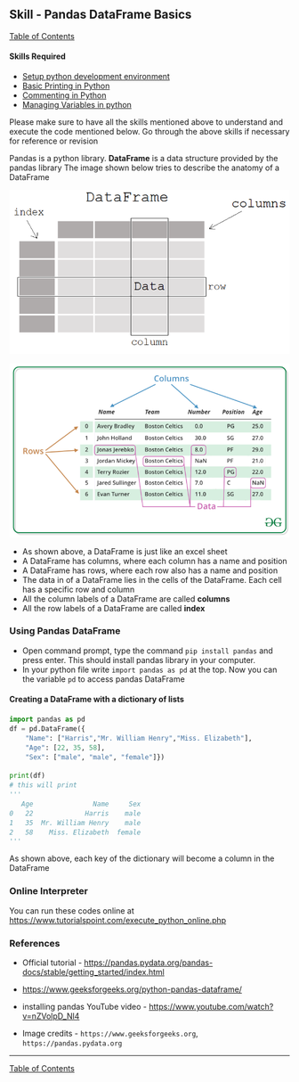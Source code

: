 ## Skill - Pandas DataFrame Basics
[Table of Contents](https://nagasudhir.blogspot.com/2020/04/taming-python-table-of-contents.html)

#### Skills Required
* [Setup python development environment](https://nagasudhir.blogspot.com/2020/04/setup-python-development-environment_14.html)
* [Basic Printing in Python](https://nagasudhir.blogspot.com/2020/04/basic-printing-in-python.html)
* [Commenting in Python](https://nagasudhir.blogspot.com/2020/04/comments-in-python.html)
* [Managing Variables in python](https://nagasudhir.blogspot.com/2020/04/managing-variables-in-python.html)

Please make sure to have all the skills mentioned above to understand and execute the code mentioned below. Go through the above skills if necessary for reference or revision

Pandas is a python library.
**DataFrame** is a data structure provided by the pandas library
The image shown below tries to describe the anatomy of a DataFrame

![Pandas DataFrame anatomy](https://github.com/nagasudhirpulla/taming_python/raw/master/blog/skills/assets/img/pandas_dataframe_anatomy.png)

![Pandas DataFrame illustration](https://github.com/nagasudhirpulla/taming_python/raw/master/blog/skills/assets/img/pandas_dataframe_illustration.png)
* As shown above, a DataFrame is just like an excel sheet
* A DataFrame has columns, where each column has a name and position
* A DataFrame has rows, where each row also has a name and position
* The data in of a DataFrame lies in the cells of the DataFrame. Each cell has a specific row and column
* All the column labels of a DataFrame are called **columns**
* All the row labels of a DataFrame are called **index**

### Using Pandas DataFrame
* Open command prompt, type the command ```pip install pandas``` and press enter. This should install pandas library in your computer.
* In your python file write ```import pandas as pd``` at the top. Now you  can the variable `pd` to access pandas DataFrame

#### Creating a DataFrame with a dictionary of lists
```python
import pandas as pd
df = pd.DataFrame({
	"Name": ["Harris","Mr. William Henry","Miss. Elizabeth"],
	"Age": [22, 35, 58],
	"Sex": ["male", "male", "female"]})
 
print(df)
# this will print
'''
   Age               Name     Sex
0   22             Harris    male
1   35  Mr. William Henry    male
2   58    Miss. Elizabeth  female
'''
```
As shown above, each key of the dictionary will become a column in the DataFrame

### Online Interpreter
You can run these codes online at https://www.tutorialspoint.com/execute_python_online.php

### References
* Official tutorial - https://pandas.pydata.org/pandas-docs/stable/getting_started/index.html
* https://www.geeksforgeeks.org/python-pandas-dataframe/
* installing pandas YouTube video - https://www.youtube.com/watch?v=nZVolpD_Nl4

* Image credits - ```https://www.geeksforgeeks.org```, ```https://pandas.pydata.org```
<hr/>

[Table of Contents](https://nagasudhir.blogspot.com/2020/04/taming-python-table-of-contents.html)

<!--stackedit_data:
eyJwcm9wZXJ0aWVzIjoidGl0bGU6IFBhbmRhcyBEYXRhRnJhbW
UgQmFzaWNzXG5hdXRob3I6IE5hZ2FzdWRoaXIgUHVsbGFcbnRh
Z3M6ICdsZWFybmluZywgcHl0aG9uLCB0YW1pbmdfcHl0aG9uX3
NraWxsJ1xuY2F0ZWdvcmllczogdGFtaW5nX3B5dGhvbl9za2ls
bFxuZGF0ZTogJzIwMjAtMDUtMDMnXG4iLCJoaXN0b3J5IjpbLT
E3MjE0Mjg2MzksLTEwMjMxMzU2MTgsMjAyMjkxMTkxLDE3MTM1
Nzg4MywtMzQ4NDMzMDg3LDUzODM3NTI3Miw3MDgyMzg5NDEsNz
MwOTk4MTE2XX0=
-->